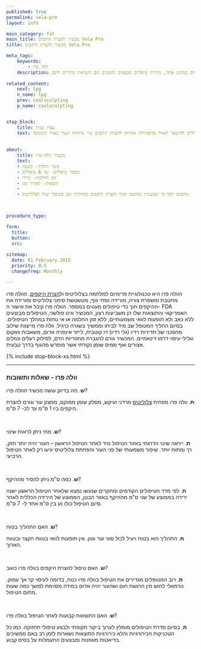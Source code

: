 ```yaml
---
published: true
permalink: vela-pro
layout: info

main_category: fat
main_title: מכשיר להצרת היקפים Vela Pro
title: מכשיר להצרת היקפים Vela Pro

meta_tags:
    keywords:
        - וולה פרו
    description: מכשיר מתקדם לטיפול בהיקפים וולה פרו - כל מה שרציתם לדעת על טיפולים להצרת היקפים, המסת שומן וצלוליטיס במקום אחד, מחירון טיפולים מבצעים וקופונים וגם השוואת מחירים חינם
    
related_content:
    next: lpg
    n_name: lpg
    prev: coolsculpting
    p_name: coolsculpting


stop_block: 
    title: עצרו שניה
    text: סובלים מהיקפי גוף גדולים ומחפשים פתרון משמעותי? פרט להצרת היקפים במכשירים סטנדרטיים, מומלץ שתשקלו טיפול במכשיר הבודי טייט, הנותן מענה מושלם הן למצבורי השומן והן ל״גלים״ שעלולים להישאר לאחר פרוצדורות אחרות להצרת היקפים ע״י מתיחת העור באזור המטופל.    
    
    
about:
    title: מכשיר וולה-פרו
    text: 
    - משך ההליך- כשעה
    - מספר טיפולים- עד 6 טיפולים
    - זמן החלמה- מיידי
    - תוצאות- לאורך זמן
    - 
    - מתאים לכל מי שמעוניין בחיטוב הגוף והצרת היקפים נקודתית וגם כטיפול יעיל לצלוליטיס

   

procedure_type: 

form:
  title: 
  button: 
  src:
  
sitemap: 
  date: 01 February 2015
  priority: 0.5
  changefreq: Monthly

---
```

הוולה פרו היא טכנולוגיית פרימיום למלחמה בצלוליטיס ול[הצרת היקפים](/הצרת-היקפים). הוולה פרו מחטבת ומשפרת צורה, מורידה נפחי גוף, מטשטשת סימני צלוליטיס ומורידה את ההיקפים תוך כדי טיפולים מעטים במספר. הוולה פרו קיבל את אישור ה- FDA האמריקאי והתוצאות שלו הן משביעות רצון, המכשיר אינו פולשני, הטיפולים מבוצעים ללא כאב ולא תופעות לוואי משמעותיים, ללא זמן החלמה או אי נוחות במהלך הטיפולים. בסיום ההליך המטופל שב מיד לביתו וממשיך בשגרה כרגיל. וולה פרו מייצגת שילוב מהפכני של תדירות רדיו (גלי רדיו) דו קוטבית, לייזר אינפרה אדום, משאבות וואקום וגלילי עיסוי דרמו דינאמיים. המכשיר גורם להגברת מחזוריות הדם, לסילוק רעלים ונוזלים אצורים ואף ממיס שומן נקודתי אשר מופרש מהגוף בדרך טבעית.  

 {% include stop-block-xs.html %}  

- - - - - -
 
###  וולה פרו - שאלות ותשובות

**ש**. מה בדיוק עושה מכשיר הוולה פרו?

**ת**. וולה פרו מפחית [צלוליטיס](/צלוליטיס) מרדני ועיקש, מסלק שומן ממוקם, ממצק עור וגורם להצרת היקפים ביו 1 ס"מ עד לכ- 7 ס"מ.
 
 

**ש**. מתי ניתן לראות שינוי?

**ת**. ייראה שינוי הדרגתי באזור הטיפול מיד לאחר הטיפול הראשון – העור יהיה יותר חזק, רך ומתוח יותר. שיפור משמעותי של פני העור והפחתת צלוליטיס יגיעו רק לאחר הטיפול הרביעי.
 
 

**ש**. כמה ס"מ ניתן להסיר מההיקף?

**ת**. לפי מדד הטיפולים הקודמים ומחקרים שנעשו נמצא שלאחר הטיפול הראשון ישנה ירידה בממוצע של שני ס"מ מההיקף באזור הבטן, הממוצע של הירידה הכללית לאחר סיום הטיפול כולו נע בין ס"מ אחד ל- 7 ס"מ.
 
 

**ש**. האם התהליך בטוח?

**ת**. התהליך הוא בטוח ויעיל לכול סוגי עור וגוון. אין תופעות לוואי בטווח הקצר ובטווח הארוך.
 
 

**ש**. האם טיפול להצרת היקפים בוולה פרו כואב?

**ת**. רוב המטופלים מגדירים את הטיפול בוולה פרו כנוח, בדומה לעיסוי קר אך עמוק. נורמאלי לחוש מין הרגשת חום ושהעור יהיה אדום במידה מסוימת למשך כמה שעות מתום הטיפול.
 
 

**ש**. האם התוצאות קבועות לאחר הטיפול בוולה פרו?

**ת**. בסיום סדרת הטיפולים מומלץ לערוך ביקור תקופתי ולבצע טיפולי תחזוקה. כמו כל הטכניקות הכירורגיות והלא כירורגיות התוצאות נשארות לזמן רב באם ממשיכים בדיאטות מאוזנות ומבצעים התעמלות על בסיס קבוע.